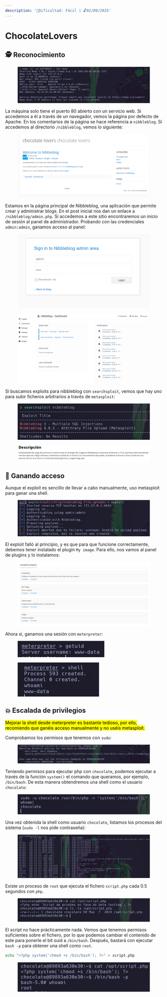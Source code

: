 ```yaml
---
description: '🧠Dificultad: Fácil | 🔓02/09/2025'
---
```


# ChocolateLovers

## 🕵️ Reconocimiento

<figure><img src="../../.gitbook/assets/image (14).png" alt=""><figcaption></figcaption></figure>

La máquina solo tiene el puerto 80 abierto con un servicio web. Si accedemos a él a través de un navegador, vemos la página por defecto de Apache. En los comentarios de la página se hace referencia a `nibbleblog`. Si accedemos al directorio `/nibbleblog`, vemos lo siguiente:

<figure><img src="../../.gitbook/assets/image (1) (1).png" alt=""><figcaption></figcaption></figure>

Estamos en la página principal de Nibbleblog, una aplicación que permite crear y administrar blogs. En el post inicial nos dan un enlace a `/nibbleblog/admin.php`. Si accedemos a este sitio encontraremos un inicio de sesión al panel de administrador. Probando con las credenciales `admin:admin`, ganamos acceso al panel:

<div align="center" data-full-width="false"><figure><img src="../../.gitbook/assets/image (3) (1).png" alt=""><figcaption></figcaption></figure></div>

<figure><img src="../../.gitbook/assets/image (15).png" alt=""><figcaption></figcaption></figure>

Si buscamos exploits para nibbleblog con `searchsploit`, vemos que hay uno para subir ficheros arbitrarios a través de `metasploit`:

<figure><img src="../../.gitbook/assets/image (2) (1).png" alt=""><figcaption></figcaption></figure>

<figure><img src="../../.gitbook/assets/image (16).png" alt=""><figcaption></figcaption></figure>

## 🚪 Ganando acceso

Aunque el exploit es sencillo de llevar a cabo manualmente, uso metasploit para ganar una shell.

<figure><img src="../../.gitbook/assets/image (5) (1).png" alt=""><figcaption></figcaption></figure>

El exploit falló al principio, y es que para que funcione correctamente, debemos tener instalado el plugin `My image`. Para ello, nos vamos al panel de plugins y lo instalamos:

<figure><img src="../../.gitbook/assets/image (4) (1).png" alt=""><figcaption></figcaption></figure>

Ahora si, ganamos una sesión con `meterpreter`:

<div align="left"><figure><img src="../../.gitbook/assets/image (6) (1).png" alt=""><figcaption></figcaption></figure></div>

<div align="left"><figure><img src="../../.gitbook/assets/image (7) (1).png" alt=""><figcaption></figcaption></figure></div>

## 💥 Escalada de privilegios

<mark style="color:$warning;">Mejorar la shell desde meterpreter es bastante tedioso, por ello, recomiendo que ganéis acceso manualmente y no uséis metasploit.</mark>

Comprobamos los permisos que tenemos con `sudo`:

<figure><img src="../../.gitbook/assets/image (11) (1).png" alt=""><figcaption></figcaption></figure>

Teniendo permisos para ejecutar php con `chocolate`, podemos ejecutar a través de la función `system()` el comando que queramos, por ejemplo, `/bin/bash`. De esta manera obtendremos una shell como el usuario `chocolate`:

<figure><img src="../../.gitbook/assets/image (10) (1).png" alt=""><figcaption></figcaption></figure>

Una vez obtenida la shell como usuario `chocolate`, listamos los procesos del sistema (`sudo -l` nos pide contraseña):

<figure><img src="../../.gitbook/assets/image (12) (1).png" alt=""><figcaption></figcaption></figure>

Existe un proceso de `root` que ejecuta el fichero `script.php` cada 0.5 segundos con `php`.

<figure><img src="../../.gitbook/assets/image (13) (1).png" alt=""><figcaption></figcaption></figure>

El script no hace prácticamente nada. Vemos que tenemos permisos suficientes sobre el fichero, por lo que podemos cambiar el contenido de este para ponerle el bit suid a `/bin/bash`. Después, bastará con ejecutar `bash -p` para obtener una shell como `root`.

```bash
echo "<?php system('chmod +s /bin/bash'); ?>" > script.php
```

<div align="left"><figure><img src="../../.gitbook/assets/image (14) (1).png" alt=""><figcaption></figcaption></figure></div>
